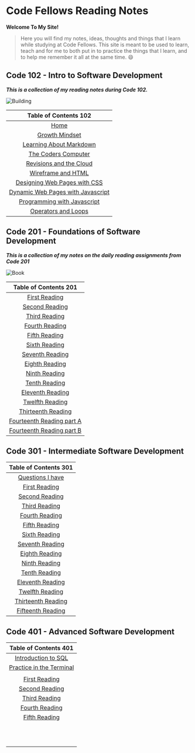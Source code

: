 # Code Fellows Reading Notes

**Welcome To My Site!**

>Here you will find my notes, ideas, thoughts and things that I learn while studying at Code Fellows.  This site is meant to be used to learn, teach and for me to both put in to practice the things that I learn, and to help me remember it all at the same time. 😄

## Code 102 - Intro to Software Development

***This is a collection of my reading notes during Code 102.***

![Building](https://encrypted-tbn0.gstatic.com/images?q=tbn:ANd9GcRxOXUCZvJOh9jv0InDbmODmkmB-Q6TwxIygA&usqp=CAU)



|Table of Contents 102                         |              
| :---:|
| [Home](README.md)|
| [Growth Mindset](GrowthMindset.md)|
| [Learning About Markdown](read-01.md)|
| [The Coders Computer](TheCodersComputer.md)|
| [Revisions and the Cloud](revisions_and_the_cloud.md)|
| [Wireframe and HTML](wireframe_html.md)|
| [Designing Web Pages with CSS](design_css.md)|
| [Dynamic Web Pages with Javascript](dynamic_javascript.md)|
| [Programming with Javascript](prog_javascript.md)|
| [Operators and Loops](operators_loops.md)|

## Code 201 - Foundations of Software Development

***This is a collection of my notes on the daily reading assignments from
Code 201***

![Book](https://fordhaminstitute.org/sites/default/files/styles/single_main_image/public/2019-01/sp-11-8-18.jpg?itok=8o-i07D1)


|Table of Contents 201        |
|:---:|
|[First Reading](class-01.md)|
|[Second Reading](class-02.md)|
|[Third Reading](class-03.md)|
|[Fourth Reading](class-04.md)|
|[Fifth Reading](class-05.md) |
|[Sixth Reading](class-06.md) |
|[Seventh Reading](class-07.md)|
|[Eighth Reading](class-08.md)|
|[Ninth Reading](class-09.md)|
|[Tenth Reading](class-10.md)|
|[Eleventh Reading](class-11.md)|
|[Twelfth Reading](class-12.md)|
|[Thirteenth Reading](class-13.md)|
|[Fourteenth Reading part A](class-14a.md)|
|[Fourteenth Reading part B](class-14b.md)|

## Code 301 - Intermediate Software Development

|Table of Contents 301        |
|:---:|
|[Questions I have](questions.md)|
|[First Reading](Read301-01.md)|
|[Second Reading](Read301-02.md)|
|[Third Reading](Read301-03.md)|
|[Fourth Reading](Read301-04.md)|
|[Fifth Reading](Read301-05.md)|
|[Sixth Reading](Read301-06.md)|
|[Seventh Reading](Read301-07.md)|
|[Eighth Reading](Read301-08.md)|
|[Ninth Reading](Read301-09.md)|
|[Tenth Reading](Read301-10.md)|
|[Eleventh Reading](Read301-11.md)|
|[Twelfth Reading](Read301-12.md)|
|[Thirteenth Reading](Read301-13.md)|
|[Fifteenth Reading](Read301-15.md)|

## Code 401 - Advanced Software Development

|Table of Contents 401 |
|:---:|
|[Introduction to SQL](intro-to-SQL.md)|
|[Practice in the Terminal](practice-in-the-terminal.md)|
||
|[First Reading](Read401-01.md)|
|[Second Reading](Read401-02.md)|
|[Third Reading](Read401-03.md)|
|[Fourth Reading](Read401-04.md)|
|[Fifth Reading](Read401-05.md)|
||
||
||
||
||
||
||
||
||
||
||
